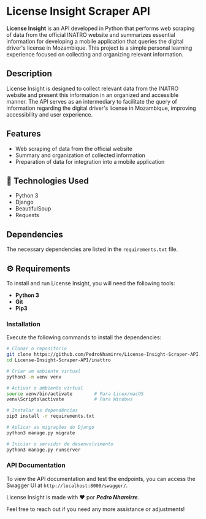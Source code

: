 # License Insight Scraper API

**License Insight** is an API developed in Python that performs web scraping of data from the official INATRO website and summarizes essential information for developing a mobile application that queries the digital driver's license in Mozambique. This project is a simple personal learning experience focused on collecting and organizing relevant information.

## Description

License Insight is designed to collect relevant data from the INATRO website and present this information in an organized and accessible manner. The API serves as an intermediary to facilitate the query of information regarding the digital driver's license in Mozambique, improving accessibility and user experience.

## Features

- Web scraping of data from the official website
- Summary and organization of collected information
- Preparation of data for integration into a mobile application

## 🚀 Technologies Used

- Python 3
- Django
- BeautifulSoup
- Requests

## Dependencies

The necessary dependencies are listed in the `requirements.txt` file.

## ⚙️ Requirements

To install and run License Insight, you will need the following tools:

- **Python 3**
- **Git**
- **Pip3**

### Installation

Execute the following commands to install the dependencies:

```bash
# Clonar o repositório
git clone https://github.com/PedroNhamirre/License-Insight-Scraper-API.git
cd License-Insight-Scraper-API/inattro

# Criar um ambiente virtual
python3 -m venv venv

# Activar o ambiente virtual
source venv/bin/activate        # Para Linux/macOS
venv\Scripts\activate           # Para Windows

# Instalar as dependências
pip3 install -r requirements.txt

# Aplicar as migrações do Django
python3 manage.py migrate

# Iniciar o servidor de desenvolvimento
python3 manage.py runserver
```

### API Documentation

To view the API documentation and test the endpoints, you can access the Swagger UI at `http://localhost:8000/swagger/`.

License Insight is made with ❤️ por ***Pedro Nhamirre***.

Feel free to reach out if you need any more assistance or adjustments!
